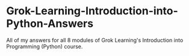 # Grok-Learning-Introduction-into-Python-Answers
All of my answers for all 8 modules of Grok Learning's Introduction into Programming (Python) course.
